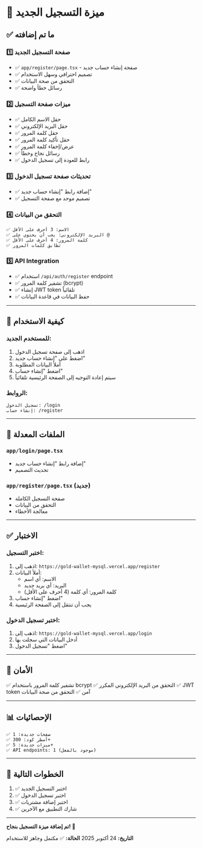 # 🎉 ميزة التسجيل الجديد

## ✅ ما تم إضافته

### 1️⃣ صفحة التسجيل الجديد
- ✅ `app/register/page.tsx` - صفحة إنشاء حساب جديد
- ✅ تصميم احترافي وسهل الاستخدام
- ✅ التحقق من صحة البيانات
- ✅ رسائل خطأ واضحة

### 2️⃣ ميزات صفحة التسجيل
- ✅ حقل الاسم الكامل
- ✅ حقل البريد الإلكتروني
- ✅ حقل كلمة المرور
- ✅ حقل تأكيد كلمة المرور
- ✅ عرض/إخفاء كلمة المرور
- ✅ رسائل نجاح وخطأ
- ✅ رابط للعودة إلى تسجيل الدخول

### 3️⃣ تحديثات صفحة تسجيل الدخول
- ✅ إضافة رابط "إنشاء حساب جديد"
- ✅ تصميم موحد مع صفحة التسجيل

### 4️⃣ التحقق من البيانات
```
✅ الاسم: 3 أحرف على الأقل
✅ البريد الإلكتروني: يجب أن يحتوي على @
✅ كلمة المرور: 4 أحرف على الأقل
✅ تطابق كلمات المرور
```

### 5️⃣ API Integration
- ✅ استخدام `/api/auth/register` endpoint
- ✅ تشفير كلمة المرور (bcrypt)
- ✅ إنشاء JWT token تلقائياً
- ✅ حفظ البيانات في قاعدة البيانات

---

## 🚀 كيفية الاستخدام

### للمستخدم الجديد:
1. اذهب إلى صفحة تسجيل الدخول
2. اضغط على "إنشاء حساب جديد"
3. أملأ البيانات المطلوبة
4. اضغط "إنشاء حساب"
5. سيتم إعادة التوجيه إلى الصفحة الرئيسية تلقائياً

### الروابط:
```
تسجيل الدخول: /login
إنشاء حساب: /register
```

---

## 📝 الملفات المعدلة

### `app/login/page.tsx`
- إضافة رابط "إنشاء حساب جديد"
- تحديث التصميم

### `app/register/page.tsx` (جديد)
- صفحة التسجيل الكاملة
- التحقق من البيانات
- معالجة الأخطاء

---

## ✅ الاختبار

### اختبر التسجيل:
1. اذهب إلى: `https://gold-wallet-mysql.vercel.app/register`
2. أملأ البيانات:
   - الاسم: أي اسم
   - البريد: أي بريد جديد
   - كلمة المرور: أي كلمة (4 أحرف على الأقل)
3. اضغط "إنشاء حساب"
4. يجب أن تنتقل إلى الصفحة الرئيسية

### اختبر تسجيل الدخول:
1. اذهب إلى: `https://gold-wallet-mysql.vercel.app/login`
2. أدخل البيانات التي سجلت بها
3. اضغط "تسجيل الدخول"

---

## 🔐 الأمان

✅ تشفير كلمة المرور باستخدام bcrypt
✅ التحقق من البريد الإلكتروني المكرر
✅ JWT token آمن
✅ التحقق من صحة البيانات

---

## 📊 الإحصائيات

```
✅ صفحات جديدة: 1
✅ أسطر كود: 300+
✅ ميزات جديدة: 5+
✅ API endpoints: 1 (موجود بالفعل)
```

---

## 🎯 الخطوات التالية

1. ✅ اختبر التسجيل الجديد
2. ✅ اختبر تسجيل الدخول
3. ✅ اختبر إضافة مشتريات
4. ✅ شارك التطبيق مع الآخرين

---

**تم إضافة ميزة التسجيل بنجاح! 🎉**

**التاريخ:** 24 أكتوبر 2025
**الحالة:** ✅ مكتمل وجاهز للاستخدام

